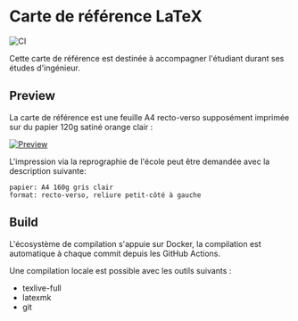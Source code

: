 # Carte de référence LaTeX

![CI](../../actions/workflows/ci.yml/badge.svg?branch=master)

Cette carte de référence est destinée à accompagner l'étudiant durant ses études d'ingénieur.

## Preview

La carte de référence est une feuille A4 recto-verso supposément imprimée sur du papier 120g satiné orange clair :

[![Preview](../../releases/download/latest/preview.png)](../../releases/latest/download/refcard.pdf)

L'impression via la reprographie de l'école peut être demandée avec la description suivante:

```text
papier: A4 160g gris clair
format: recto-verso, reliure petit-côté à gauche
```

## Build

L'écosystème de compilation s'appuie sur Docker, la compilation est automatique à chaque commit depuis les GitHub Actions.

Une compilation locale est possible avec les outils suivants :

- texlive-full
- latexmk
- git
